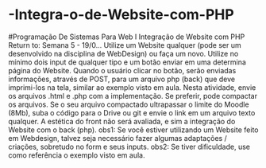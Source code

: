 # -Integra-o-de-Website-com-PHP
#Programação De Sistemas Para Web I Integração de Website com PHP Return to: Semana 5 - 19/0... Utilize um Website qualquer (pode ser um desenvolvido na disciplina de WebDesign) ou faça um novo.  Utilize no mínimo dois input de qualquer tipo e um botão enviar em uma determina página do Website. Quando o usuário clicar no botão, serão enviadas informações, através de POST, para um arquivo php (back) que deve imprimi-los na tela, similar ao exemplo visto em aula.  Nesta atividade, envie os arquivos .html e .php com a implementação. Se preferir, pode compactar os arquivos. Se o seu arquivo compactado ultrapassar o limite do Moodle (8Mb), suba o código para o Drive ou git e envie o link em um arquivo texto qualquer.  A estética do front não será avaliada, e sim a integração do Website com o back (php).  obs1: Se você estiver utilizando um Website feito em Webdesign, talvez seja necessário fazer algumas adaptações / criações, sobretudo no form e seus inputs.  obs2: Se tiver dificuldade, use como referência o exemplo visto em aula.
